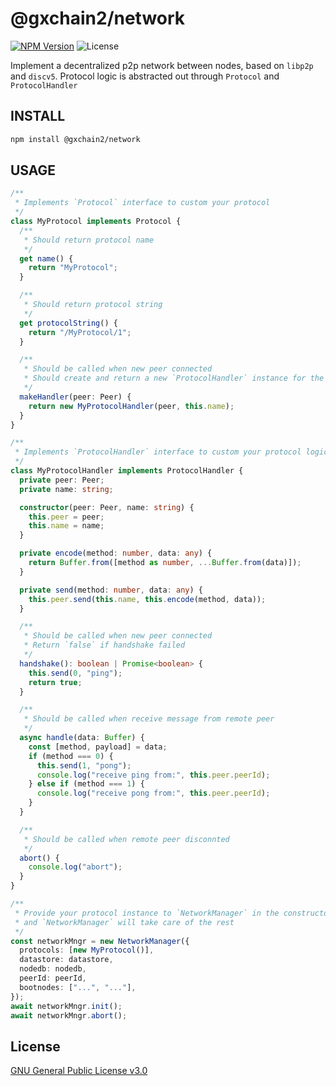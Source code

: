 # @gxchain2/network

[![NPM Version](https://img.shields.io/npm/v/@gxchain2/network)](https://www.npmjs.org/package/@gxchain2/network)
![License](https://img.shields.io/npm/l/@gxchain2/network)

Implement a decentralized p2p network between nodes, based on `libp2p` and `discv5`. Protocol logic is abstracted out through `Protocol` and `ProtocolHandler`

## INSTALL

```sh
npm install @gxchain2/network
```

## USAGE

```ts
/**
 * Implements `Protocol` interface to custom your protocol
 */
class MyProtocol implements Protocol {
  /**
   * Should return protocol name
   */
  get name() {
    return "MyProtocol";
  }

  /**
   * Should return protocol string
   */
  get protocolString() {
    return "/MyProtocol/1";
  }

  /**
   * Should be called when new peer connected
   * Should create and return a new `ProtocolHandler` instance for the target new peer
   */
  makeHandler(peer: Peer) {
    return new MyProtocolHandler(peer, this.name);
  }
}

/**
 * Implements `ProtocolHandler` interface to custom your protocol logic
 */
class MyProtocolHandler implements ProtocolHandler {
  private peer: Peer;
  private name: string;

  constructor(peer: Peer, name: string) {
    this.peer = peer;
    this.name = name;
  }

  private encode(method: number, data: any) {
    return Buffer.from([method as number, ...Buffer.from(data)]);
  }

  private send(method: number, data: any) {
    this.peer.send(this.name, this.encode(method, data));
  }

  /**
   * Should be called when new peer connected
   * Return `false` if handshake failed
   */
  handshake(): boolean | Promise<boolean> {
    this.send(0, "ping");
    return true;
  }

  /**
   * Should be called when receive message from remote peer
   */
  async handle(data: Buffer) {
    const [method, payload] = data;
    if (method === 0) {
      this.send(1, "pong");
      console.log("receive ping from:", this.peer.peerId);
    } else if (method === 1) {
      console.log("receive pong from:", this.peer.peerId);
    }
  }

  /**
   * Should be called when remote peer disconnted
   */
  abort() {
    console.log("abort");
  }
}
```

```ts
/**
 * Provide your protocol instance to `NetworkManager` in the constructor
 * and `NetworkManager` will take care of the rest
 */
const networkMngr = new NetworkManager({
  protocols: [new MyProtocol()],
  datastore: datastore,
  nodedb: nodedb,
  peerId: peerId,
  bootnodes: ["...", "..."],
});
await networkMngr.init();
await networkMngr.abort();
```

## License

[GNU General Public License v3.0](https://www.gnu.org/licenses/gpl-3.0.en.html)
